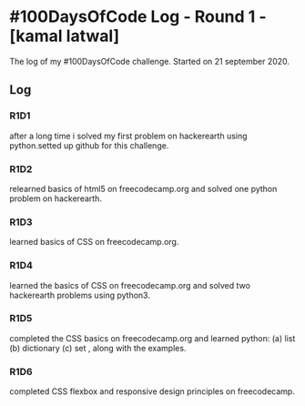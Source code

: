 # #100DaysOfCode Log - Round 1 - [kamal latwal]
The log of my #100DaysOfCode challenge. Started on 21 september 2020.

## Log

### R1D1 
after a long time i solved my first problem on hackerearth using python.setted up github for this challenge.

### R1D2
relearned basics of html5 on freecodecamp.org and solved one python problem on hackerearth.

### R1D3
learned basics of CSS on freecodecamp.org.

### R1D4
learned the basics of CSS on freecodecamp.org and solved two hackerearth problems using python3.

### R1D5
completed the CSS basics on freecodecamp.org and learned python: (a) list  (b) dictionary (c) set , along with the examples. 

### R1D6
completed CSS flexbox and responsive design principles on freecodecamp.
